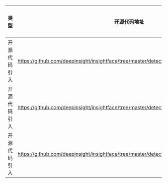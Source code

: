 | 类型     | 开源代码地址                                                            | 文件名                                             | 公网IP地址/公网URL地址/域名/邮箱地址                                               | 用途说明   |
|--------|-------------------------------------------------------------------|-------------------------------------------------|----------------------------------------------------------------------|--------|
| 开源代码引入 | https://github.com/deepinsight/insightface/tree/master/detection/scrfd/mmdet/datasets/lvis.py | SCRFD_for_PyTorch/mmdet/datasets/lvis.py | http://images.cocodataset.org/ | 下载数据集  |
| 开源代码引入 | https://github.com/deepinsight/insightface/tree/master/detection/scrfd/setup.py | SCRFD_for_PyTorch/setup.py | openmmlab@gmail.com | 作者邮箱   |
| 开源代码引入 | https://github.com/deepinsight/insightface/tree/master/detection/scrfd/setup.py | SCRFD_for_PyTorch/setup.py | https://github.com/open-mmlab/mmdetection | 开源代码地址 |